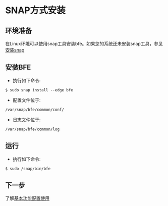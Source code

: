 # SNAP方式安装

## 环境准备
在Linux环境可以使用snap工具安装bfe。如果您的系统还未安装snap工具，参见[安装snap](https://snapcraft.io/docs/installing-snapd)

## 安装BFE
- 执行如下命令:

```
$ sudo snap install --edge bfe
```

- 配置文件位于:

```
/var/snap/bfe/common/conf/
```

- 日志文件位于:

```
/var/snap/bfe/common/log
```

## 运行

- 执行如下命令:

```
$ sudo /snap/bin/bfe 
```

## 下一步
了解[基本功能配置使用](../example/guide.md)
                                           
